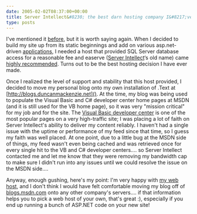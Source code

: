 ```yaml
---
date: 2005-02-02T08:37:00+00:00
title: Server Intellect&#8230; the best darn hosting company I&#8217;ve ever worked with
type: posts
---
```

I've mentioned it [before](http://blogs.duncanmackenzie.net/duncanma/archive/2004/09/02/626.aspx), but it is worth saying again. When I decided to build my site up from its static beginnings and add on various asp.net-driven [applications](http://www.duncanmackenzie.net/Forums/), I needed a host that provided SQL Server database access for a reasonable fee and easerve ([Server Intellect](http://www.serverintellect.com/host/duncanma/)&#8216;s old name) came [highly recommended](http://www.pinvoke.net). Turns out to be the best hosting decision I have ever made.

Once I realized the level of support and stability that this host provided, I decided to move my personal blog onto my own installation of .Text at [http://blogs.duncanmackenzie.net](). At the time, my blog was being used to populate the Visual Basic and C# developer center home pages at MSDN (and it is still used for the VB home page), so it was very "mission critical" for my job and for the site. The [Visual Basic developer center](http://msdn.microsoft.com/vbasic) is one of the most popular pages on a very high-traffic site; I was placing a lot of faith on Server Intellect's ability to deliver my content reliably. I haven't had a single issue with the uptime or performance of my feed since that time, so I guess my faith was well placed. At one point, due to a little bug at the MSDN side of things, my feed wasn't even being cached and was retrieved once for every single hit to the VB and C# developer centers.... so Server Intellect contacted me and let me know that they were removing my bandwidth cap to make sure I didn't run into any issues until we could resolve the issue on the MSDN side....

Anyway, enough gushing, here's my point: I'm very happy with [my web host](http://www.serverintellect.com/host/duncanma/), and I don't think I would have felt comfortable moving my blog off of [blogs.msdn.com](http://blogs.msdn.com) onto any other company's servers.... if that information helps you to pick a web host of your own, that's great :), especially if you end up running a bunch of ASP.NET code on your new site!

